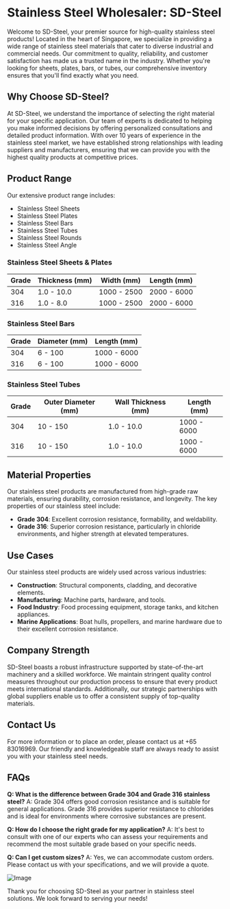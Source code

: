 # Stainless Steel Wholesaler: SD-Steel

Welcome to SD-Steel, your premier source for high-quality stainless steel products! Located in the heart of Singapore, we specialize in providing a wide range of stainless steel materials that cater to diverse industrial and commercial needs. Our commitment to quality, reliability, and customer satisfaction has made us a trusted name in the industry. Whether you're looking for sheets, plates, bars, or tubes, our comprehensive inventory ensures that you'll find exactly what you need.

## Why Choose SD-Steel?

At SD-Steel, we understand the importance of selecting the right material for your specific application. Our team of experts is dedicated to helping you make informed decisions by offering personalized consultations and detailed product information. With over 10 years of experience in the stainless steel market, we have established strong relationships with leading suppliers and manufacturers, ensuring that we can provide you with the highest quality products at competitive prices.

## Product Range

Our extensive product range includes:

- Stainless Steel Sheets
- Stainless Steel Plates
- Stainless Steel Bars
- Stainless Steel Tubes
- Stainless Steel Rounds
- Stainless Steel Angle

### Stainless Steel Sheets & Plates

| Grade | Thickness (mm) | Width (mm) | Length (mm) |
|-------|----------------|------------|-------------|
| 304   | 1.0 - 10.0     | 1000 - 2500| 2000 - 6000 |
| 316   | 1.0 - 8.0      | 1000 - 2500| 2000 - 6000 |

### Stainless Steel Bars

| Grade | Diameter (mm) | Length (mm) |
|-------|---------------|-------------|
| 304   | 6 - 100       | 1000 - 6000 |
| 316   | 6 - 100       | 1000 - 6000 |

### Stainless Steel Tubes

| Grade | Outer Diameter (mm) | Wall Thickness (mm) | Length (mm) |
|-------|---------------------|---------------------|-------------|
| 304   | 10 - 150           | 1.0 - 10.0          | 1000 - 6000 |
| 316   | 10 - 150           | 1.0 - 10.0          | 1000 - 6000 |

## Material Properties

Our stainless steel products are manufactured from high-grade raw materials, ensuring durability, corrosion resistance, and longevity. The key properties of our stainless steel include:

- **Grade 304**: Excellent corrosion resistance, formability, and weldability.
- **Grade 316**: Superior corrosion resistance, particularly in chloride environments, and higher strength at elevated temperatures.

## Use Cases

Our stainless steel products are widely used across various industries:

- **Construction**: Structural components, cladding, and decorative elements.
- **Manufacturing**: Machine parts, hardware, and tools.
- **Food Industry**: Food processing equipment, storage tanks, and kitchen appliances.
- **Marine Applications**: Boat hulls, propellers, and marine hardware due to their excellent corrosion resistance.

## Company Strength

SD-Steel boasts a robust infrastructure supported by state-of-the-art machinery and a skilled workforce. We maintain stringent quality control measures throughout our production process to ensure that every product meets international standards. Additionally, our strategic partnerships with global suppliers enable us to offer a consistent supply of top-quality materials.

## Contact Us

For more information or to place an order, please contact us at +65 83016969. Our friendly and knowledgeable staff are always ready to assist you with your stainless steel needs.

## FAQs

**Q: What is the difference between Grade 304 and Grade 316 stainless steel?**
A: Grade 304 offers good corrosion resistance and is suitable for general applications. Grade 316 provides superior resistance to chlorides and is ideal for environments where corrosive substances are present.

**Q: How do I choose the right grade for my application?**
A: It's best to consult with one of our experts who can assess your requirements and recommend the most suitable grade based on your specific needs.

**Q: Can I get custom sizes?**
A: Yes, we can accommodate custom orders. Please contact us with your specifications, and we will provide a quote.

![Image](https://github.com/user-attachments/assets/2567258e-e124-4816-932d-1809bd27ef0b)

Thank you for choosing SD-Steel as your partner in stainless steel solutions. We look forward to serving your needs!